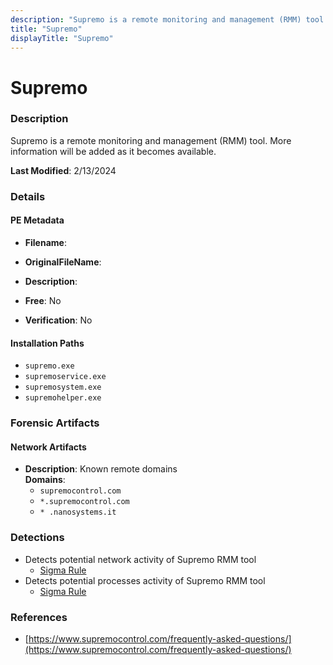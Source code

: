 ```yaml
---
description: "Supremo is a remote monitoring and management (RMM) tool. More information will be added as it becomes available."
title: "Supremo"
displayTitle: "Supremo"
---
```




# Supremo


### Description

Supremo is a remote monitoring and management (RMM) tool. More information will be added as it becomes available.



**Last Modified**: 2/13/2024

### Details


#### PE Metadata
- **Filename**: 
- **OriginalFileName**: 
- **Description**: 


- **Free**: No

- **Verification**: No




#### Installation Paths
- `supremo.exe`
- `supremoservice.exe`
- `supremosystem.exe`
- `supremohelper.exe`

### Forensic Artifacts




#### Network Artifacts
- **Description**: Known remote domains
<br/>**Domains**:
    - `supremocontrol.com`
    - `*.supremocontrol.com`
    - `* .nanosystems.it`


### Detections
- Detects potential network activity of Supremo RMM tool
  - [Sigma Rule](https://github.com/magicsword-io/LOLRMM/blob/main/detections/sigma/supremo_network_sigma.yml)
- Detects potential processes activity of Supremo RMM tool
  - [Sigma Rule](https://github.com/magicsword-io/LOLRMM/blob/main/detections/sigma/supremo_processes_sigma.yml)

### References
- [https://www.supremocontrol.com/frequently-asked-questions/](https://www.supremocontrol.com/frequently-asked-questions/)


